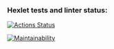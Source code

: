### Hexlet tests and linter status:
[![Actions Status](https://github.com/Bood9/frontend-project-44/actions/workflows/hexlet-check.yml/badge.svg)](https://github.com/Bood9/frontend-project-44/actions)

[![Maintainability](https://api.codeclimate.com/v1/badges/9aeb196f45ceaa35130e/maintainability)](https://codeclimate.com/github/Bood9/frontend-project-44/maintainability)